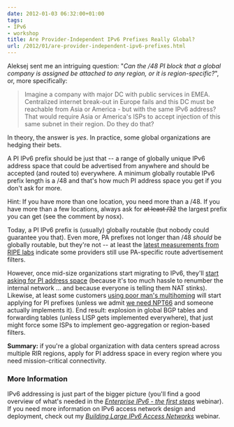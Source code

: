 ```yaml
---
date: 2012-01-03 06:32:00+01:00
tags:
- IPv6
- workshop
title: Are Provider-Independent IPv6 Prefixes Really Global?
url: /2012/01/are-provider-independent-ipv6-prefixes.html
---
```

Aleksej sent me an intriguing question: "*Can the /48 PI block that a global company is assigned be attached to any region, or it is region-specific?*", or, more specifically:

> Imagine a company with major DC with public services in EMEA. Centralized internet break-out in Europe fails and this DC must be reachable from Asia or America - but with the same IPv6 address? That would require Asia or America\'s ISPs to accept injection of this same subnet in their region. Do they do that?

In theory, the answer is *yes*. In practice, some global organizations are hedging their bets.
<!--more-->
A PI IPv6 prefix should be just that -- a range of globally unique IPv6 address space that could be advertised from anywhere and should be accepted (and routed to) everywhere. A minimum globally routable IPv6 prefix length is a /48 and that's how much PI address space you get if you don't ask for more.

Hint: If you have more than one location, you need more than a /48. If you have more than a few locations, always ask for ~~at least /32~~ the largest prefix you can get (see the comment by nosx).

Today, a PI IPv6 prefix is (usually) globally routable (but nobody could guarantee you that). Even more, PA prefixes not longer than /48 *should* be globally routable, but they're not -- at least the [latest measurements from RIPE labs](https://labs.ripe.net/Members/dbayer/visibility-of-prefix-lengths) indicate some providers still use PA-specific route advertisement filters.

However, once mid-size organizations start migrating to IPv6, they'll [start asking for PI address space](http://etherealmind.com/importance-provider-independent-ipv6-addresses/) (because it's too much hassle to renumber the internal network \... and because everyone is telling them NAT stinks). Likewise, at least some customers [using poor man's multihoming](/2009/05/small-site-multihoming-tutorial.html) will start applying for PI prefixes (unless we admit [we need NPT66](https://blog.ipspace.net/2011/12/we-just-might-need-nat66.html) and someone actually implements it). End result: explosion in global BGP tables and forwarding tables (unless LISP gets implemented everywhere), that just might force some ISPs to implement geo-aggregation or region-based filters.

**Summary:** if you're a global organization with data centers spread across multiple RIR regions, apply for PI address space in every region where you need mission-critical connectivity.

### More Information

IPv6 addressing is just part of the bigger picture (you\'ll find a good overview of what\'s needed in the *[Enterprise IPv6 - the first steps](https://www.ipspace.net/IPv6E101)* webinar). If you need more information on IPv6 access network design and deployment, check out my [*Building Large IPv6 Access Networks*](https://www.ipspace.net/IPv6SPCore) webinar.
